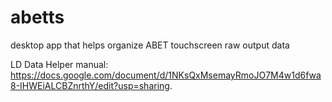 # abetts
desktop app that helps organize ABET touchscreen raw output data  

LD Data Helper manual: https://docs.google.com/document/d/1NKsQxMsemayRmoJO7M4w1d6fwa8-IHWEiALCBZnrthY/edit?usp=sharing.
